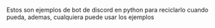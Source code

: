 Estos son ejemplos de bot de discord en python para reciclarlo cuando pueda, ademas, cualquiera puede usar los ejemplos
